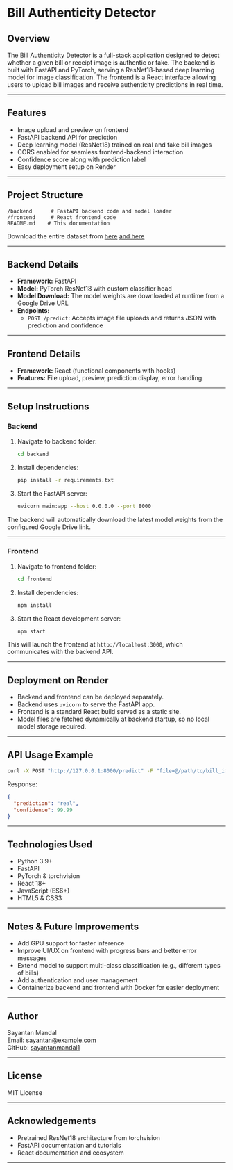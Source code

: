 # Bill Authenticity Detector

## Overview

The Bill Authenticity Detector is a full-stack application designed to detect whether a given bill or receipt image is authentic or fake. The backend is built with FastAPI and PyTorch, serving a ResNet18-based deep learning model for image classification. The frontend is a React interface allowing users to upload bill images and receive authenticity predictions in real time.

---

## Features

- Image upload and preview on frontend
- FastAPI backend API for prediction
- Deep learning model (ResNet18) trained on real and fake bill images
- CORS enabled for seamless frontend-backend interaction
- Confidence score along with prediction label
- Easy deployment setup on Render

---

## Project Structure

```
/backend      # FastAPI backend code and model loader
/frontend     # React frontend code
README.md    # This documentation
```
Download the entire dataset from 
[here](https://cdn-lfs.hf.co/repos/bc/74/bc740ae3a30f888b2afc5e71529305715513436a3a7e4c6cdabea99b4d4b0640/3577e655813922098cd776422479017be37612ec17a65076b1b62199bf8b28a2?response-content-disposition=attachment%3B+filename*%3DUTF-8%27%27rvl-cdip.tar.gz%3B+filename%3D%22rvl-cdip.tar.gz%22%3B&response-content-type=application%2Fgzip&Expires=1749145983&Policy=eyJTdGF0ZW1lbnQiOlt7IkNvbmRpdGlvbiI6eyJEYXRlTGVzc1RoYW4iOnsiQVdTOkVwb2NoVGltZSI6MTc0OTE0NTk4M319LCJSZXNvdXJjZSI6Imh0dHBzOi8vY2RuLWxmcy5oZi5jby9yZXBvcy9iYy83NC9iYzc0MGFlM2EzMGY4ODhiMmFmYzVlNzE1MjkzMDU3MTU1MTM0MzZhM2E3ZTRjNmNkYWJlYTk5YjRkNGIwNjQwLzM1NzdlNjU1ODEzOTIyMDk4Y2Q3NzY0MjI0NzkwMTdiZTM3NjEyZWMxN2E2NTA3NmIxYjYyMTk5YmY4YjI4YTI%7EcmVzcG9uc2UtY29udGVudC1kaXNwb3NpdGlvbj0qJnJlc3BvbnNlLWNvbnRlbnQtdHlwZT0qIn1dfQ__&Signature=ekVkjCCof84O46TEhUH6RGZhug8ZpcZxZ-gmhM72KsUeFswgOPB1jgmP5F2lCaImB7X3M1CKRH4Ri1IrAavHqKvLIcMi90TXrZdGd41j2ixgpTmnFtlGFJUwtoZLgCplQcNmJyPERgLC%7ENBs9PIptTuqHQjRzqh%7EaiP5GXnWUIokF7XDxTZMb8fMlMpNw8PT%7E80IRjxPiNz0jVALzucxOy9tGqXIhSOK1VYdrzpg7AP7mbajapItgFHWR0Vmmyfmwu4%7EVeBcw2TPLCwVkg%7E2poipbSz3Mbm-RDB3RKLyR1sQUMEKE5jd-GkgRYlZq3oKfEFKaQnvfFQgPDpk4-YNNg__&Key-Pair-Id=K3RPWS32NSSJCE)
[and here](https://takeout-download-drive.usercontent.google.com/download/0325updated.task2train(626p)-20250605T165712Z-1-001.zip?j=e5e37825-ecc8-47dd-b65f-7895deca45c9&i=0&user=615530877896&authuser=0)

---

## Backend Details

- **Framework:** FastAPI
- **Model:** PyTorch ResNet18 with custom classifier head
- **Model Download:** The model weights are downloaded at runtime from a Google Drive URL
- **Endpoints:**
  - `POST /predict`: Accepts image file uploads and returns JSON with prediction and confidence

---

## Frontend Details

- **Framework:** React (functional components with hooks)
- **Features:** File upload, preview, prediction display, error handling

---

## Setup Instructions

### Backend

1. Navigate to backend folder:
   ```bash
   cd backend
   ```

2. Install dependencies:
   ```bash
   pip install -r requirements.txt
   ```

3. Start the FastAPI server:
   ```bash
   uvicorn main:app --host 0.0.0.0 --port 8000
   ```

The backend will automatically download the latest model weights from the configured Google Drive link.

---

### Frontend

1. Navigate to frontend folder:
   ```bash
   cd frontend
   ```

2. Install dependencies:
   ```bash
   npm install
   ```

3. Start the React development server:
   ```bash
   npm start
   ```

This will launch the frontend at `http://localhost:3000`, which communicates with the backend API.

---

## Deployment on Render

- Backend and frontend can be deployed separately.
- Backend uses `uvicorn` to serve the FastAPI app.
- Frontend is a standard React build served as a static site.
- Model files are fetched dynamically at backend startup, so no local model storage required.

---

## API Usage Example

```bash
curl -X POST "http://127.0.0.1:8000/predict" -F "file=@/path/to/bill_image.jpg"
```

Response:

```json
{
  "prediction": "real",
  "confidence": 99.99
}
```

---

## Technologies Used

- Python 3.9+
- FastAPI
- PyTorch & torchvision
- React 18+
- JavaScript (ES6+)
- HTML5 & CSS3

---

## Notes & Future Improvements

- Add GPU support for faster inference
- Improve UI/UX on frontend with progress bars and better error messages
- Extend model to support multi-class classification (e.g., different types of bills)
- Add authentication and user management
- Containerize backend and frontend with Docker for easier deployment

---

## Author

Sayantan Mandal  
Email: sayantan@example.com  
GitHub: [sayantanmandal1](https://github.com/sayantanmandal1)

---

## License

MIT License

---

## Acknowledgements

- Pretrained ResNet18 architecture from torchvision
- FastAPI documentation and tutorials
- React documentation and ecosystem

---
